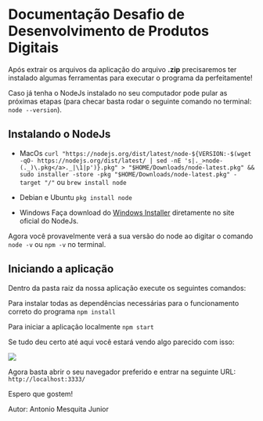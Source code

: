 # Documentação Desafio de Desenvolvimento de Produtos Digitais

Após extrair os arquivos da aplicação do arquivo **.zip** precisaremos ter instalado algumas ferramentas para executar o programa da perfeitamente!

Caso já tenha o NodeJs instalado no seu computador pode pular as próximas etapas (para checar basta rodar o seguinte comando no terminal: `node --version`).

## Instalando o NodeJs

* MacOs
``` curl "https://nodejs.org/dist/latest/node-${VERSION:-$(wget -qO- https://nodejs.org/dist/latest/ | sed -nE 's|._>node-(._)\.pkg</a>._|\1|p')}.pkg" > "$HOME/Downloads/node-latest.pkg" && sudo installer -store -pkg "$HOME/Downloads/node-latest.pkg" -target "/" ```
ou
```brew install node```

* Debian e Ubuntu
`pkg install node`

* Windows
Faça download do [Windows Installer](https://nodejs.org/en/) diretamente no site oficial do NodeJs.

Agora você provavelmente verá a sua versão do node ao digitar o comando `node -v` ou `npm -v` no terminal.

## Iniciando a aplicação

Dentro da pasta raiz da nossa aplicação execute os seguintes comandos:

Para instalar todas as dependências necessárias para o funcionamento correto do programa
`npm install`

Para iniciar a aplicação localmente
`npm start`

Se tudo deu certo até aqui você estará vendo algo parecido com isso:

<img src="https://testes-tonin.s3-sa-east-1.amazonaws.com/Screen+Shot+2019-10-24+at+3.51.57+PM.png">

Agora basta abrir o seu navegador preferido e entrar na seguinte URL:
`http://localhost:3333/`

Espero que gostem!

Autor: Antonio Mesquita Junior
